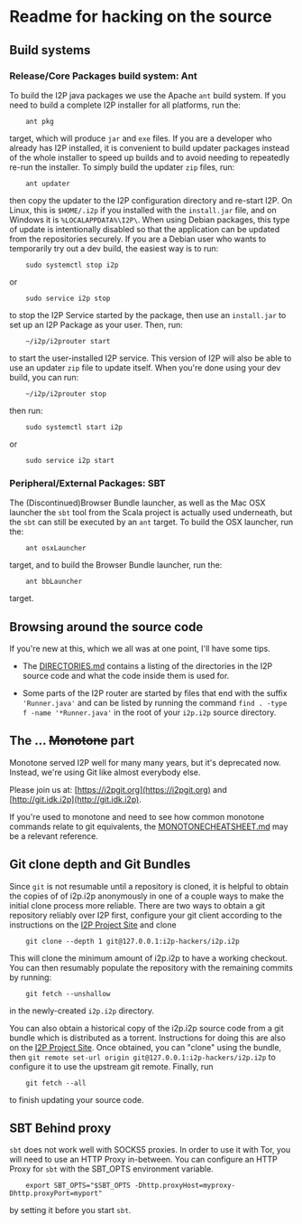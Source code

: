 # Readme for hacking on the source

## Build systems

### Release/Core Packages build system: Ant

To build the I2P java packages we use the Apache `ant` build system.
If you need to build a complete I2P installer for all platforms, run
the:

        ant pkg

target, which will produce `jar` and `exe` files. If you are a developer
who already has I2P installed, it is convenient to build updater packages
instead of the whole installer to speed up builds and to avoid needing to
repeatedly re-run the installer. To simply build the updater `zip` files,
run:

        ant updater

then copy the updater to the I2P configuration directory and re-start I2P. 
On Linux, this is `$HOME/.i2p` if you installed with the `install.jar` file, and
on Windows it is `%LOCALAPPDATA%\I2P\`. When using Debian packages, this type 
of update is intentionally disabled so that the application can be updated from 
the repositories securely. If you are a Debian user who wants to temporarily
try out a dev build, the easiest way is to run:

        sudo systemctl stop i2p

or

        sudo service i2p stop

to stop the I2P Service started by the package, then use an `install.jar` to
set up an I2P Package as your user. Then, run:

        ~/i2p/i2prouter start

to start the user-installed I2P service. This version of I2P will also be able to
use an updater `zip` file to update itself. When you're done using your dev build,
you can run:

        ~/i2p/i2prouter stop

then run:

        sudo systemctl start i2p

or

        sudo service i2p start

### Peripheral/External Packages: SBT

The (Discontinued)Browser Bundle launcher, as well as the Mac OSX 
launcher the `sbt` tool from the Scala project is actually used
underneath, but the `sbt` can still be executed by an `ant` target.
To build the OSX launcher, run the:

        ant osxLauncher

target, and to build the Browser Bundle launcher, run the:

        ant bbLauncher

target.

## Browsing around the source code

If you're new at this, which we all was at one point, I'll have some tips.

* The [DIRECTORIES.md](DIRECTORIES.md) contains a listing of the directories
in the I2P source code and what the code inside them is used for.

* Some parts of the I2P router are started by files that end with the suffix
`'Runner.java'` and can be listed by running the command
`find . -type f -name '*Runner.java'` in the root of your `i2p.i2p` source
directory.

## The ... ~~Monotone~~ part

Monotone served I2P well for many many years, but it's deprecated now. Instead,
we're using Git like almost everybody else.

Please join us at: [https://i2pgit.org](https://i2pgit.org)
and [http://git.idk.i2p](http://git.idk.i2p).

If you're used to monotone and need to see how common monotone commands relate
to git equivalents, the [MONOTONECHEATSHEET.md](MONOTONECHEATSHEET.md) may be
a relevant reference.

## Git clone depth and Git Bundles

Since `git` is not resumable until a repository is cloned, it is helpful to obtain
the copies of of i2p.i2p anonymously in one of a couple ways to make the initial clone
process more reliable. There are two ways to obtain a git repository reliably over I2P
first, configure your git client according to the instructions on the [I2P Project Site](https://geti2p.net/en/docs/applications/git)
and clone

        git clone --depth 1 git@127.0.0.1:i2p-hackers/i2p.i2p

This will clone the minimum amount of i2p.i2p to have a working checkout. You can then
resumably populate the repository with the remaining commits by running:

        git fetch --unshallow

in the newly-created `i2p.i2p` directory.

You can also obtain a historical copy of the i2p.i2p source code from a git bundle which
is distributed as a torrent. Instructions for doing this are also on the [I2P Project Site](https://geti2p.net/en/docs/applications/git-bundle).
Once obtained, you can "clone" using the bundle, then `git remote set-url origin git@127.0.0.1:i2p-hackers/i2p.i2p`
to configure it to use the upstream git remote. Finally, run

        git fetch --all

to finish updating your source code.

## SBT Behind proxy

`sbt` does not work well with SOCKS5 proxies. In order to use it with Tor,
you will need to use an HTTP Proxy in-between. You can configure an HTTP Proxy
for `sbt` with the SBT_OPTS environment variable.

        export SBT_OPTS="$SBT_OPTS -Dhttp.proxyHost=myproxy-Dhttp.proxyPort=myport"

by setting it before you start `sbt`.
